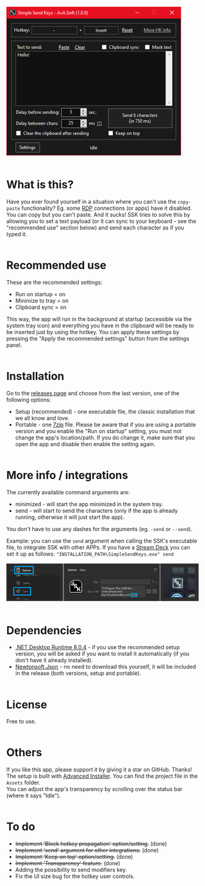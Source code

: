 ![](https://raw.githubusercontent.com/AlexVirlan/SimpleSendKeys/main/Assets/SSK-screenshot.png)
<br><br>

# What is this?
Have you ever found yourself in a situation where you can't use the `copy-paste` functionality? Eg. some [RDP](https://en.wikipedia.org/wiki/Remote_Desktop_Protocol) connections (or apps) have it disabled. You can copy but you can't paste. And it sucks!
SSK tries to solve this by allowing you to set a text payload (or it can sync to your keyboard - see the "recommended use" section below) and send each character as if you typed it.
<br><br>

# Recommended use
These are the recommended settings:
- Run on startup = on
- Minimize to tray = on
- Clipboard sync = on

This way, the app will run in the background at startup (accessible via the system tray icon) and everything you have in the clipboard will be ready to be inserted just by using the hotkey. You can apply these settings by pressing the "Apply the recommended settings" button from the settings panel.
<br><br>

# Installation
Go to the [releases page](https://github.com/AlexVirlan/SimpleSendKeys/releases) and choose from the last version, one of the following options:
- Setup (recommended) - one executable file, the classic installation that we all know and love.
- Portable - one [7zip](https://www.7-zip.org/) file. Please be aware that if you are using a portable version and you enable the "Run on startup" setting, you must not change the app's location/path. If you do change it, make sure that you open the app and disable then enable the setting again.
<br><br>

# More info / integrations
The currently available command arguments are:
- minimized - will start the app minimized in the system tray.
- send - will start to send the characters (only if the app is already running, otherwise it will just start the app).

You don't have to use any dashes for the arguments (eg. `-send` or `--send`).

Example: you can use the `send` argument when calling the SSK's executable file, to integrate SSK with other APPs. If you have a [Stream Deck](https://www.elgato.com/stream-deck) you can set it up as follows:
`"INSTALLATION_PATH\SimpleSendKeys.exe" send`<br><br>
![](https://raw.githubusercontent.com/AlexVirlan/SimpleSendKeys/main/Assets/SSK-stream-deck.png)
<br><br>

# Dependencies
- [.NET Desktop Runtime 8.0.4](https://dotnet.microsoft.com/en-us/download/dotnet/8.0) - if you use the recommended setup version, you will be asked if you want to install it automatically (if you don't have it already installed).
- [Newtonsoft.Json](https://www.newtonsoft.com/json) - no need to download this yourself, it will be included in the release (both versions, setup and portable).
<br><br>

# License
Free to use.
<br><br>

# Others
If you like this app, please support it by giving it a star on GitHub. Thanks!<br>
The setup is built with [Advanced Installer](https://www.advancedinstaller.com). You can find the project file in the `Assets` folder.<br>
You can adjust the app's transparency by scrolling over the status bar (where it says "Idle").
<br><br>

# To do
- <s>Implement 'Block hotkey propagation' option/setting.</s> (done)
- <s>Implement 'send' argument for other integrations.</s> (done)
- <s>Implement 'Keep on top' option/setting.</s> (done)
- <s>Implement 'Transparency' feature.</s> (done)
- Adding the possibility to send modifiers key.
- Fix the UI size bug for the hotkey user controls.
